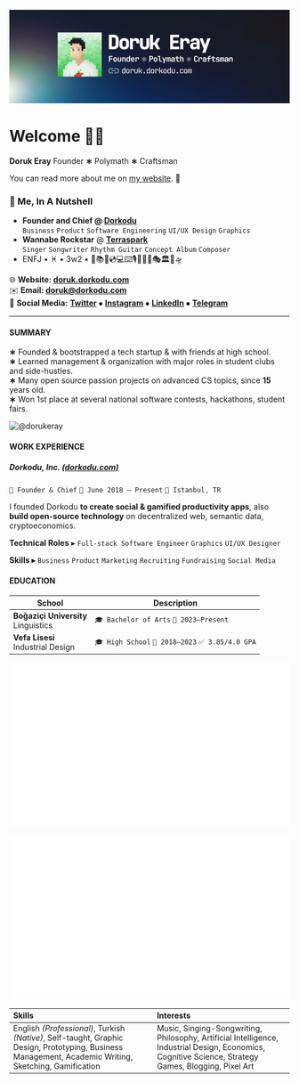 ![doruk eray’s banner](banner.png)

# Welcome 👋🏻

**Doruk Eray**
Founder **∗** Polymath **∗** Craftsman

You can read more about me on [my website](https://doruk.dorkodu.com). 🤩

### 🌰 Me, In A Nutshell

- **Founder and Chief @ [Dorkodu](https://dorkodu.com)** <br>
  `Business` `Product` `Software Engineering` `UI/UX Design` `Graphics`
- **Wannabe Rockstar** @ [**Terraspark**](https://instagram.com/theterraspark) <br>
  `Singer` `Songwriter` `Rhythm Guitar` `Concept Album` `Composer` 
- ENFJ • ♓ • 3w2 • 🤩📚💸💿💻⌨️🎙🎸🎶🎨🎭🏛🗽🛸

🌐 **Website: [doruk.dorkodu.com](https://doruk.dorkodu.com)**  <br>
✉️ **Email: [doruk@dorkodu.com ](mailto:doruk@dorkodu.com)** <br>
👥 **Social Media:** **[Twitter](https://twitter.com/d0rukeray)**  ⦁ [**Instagram**](https://instagram.com/d0rukeray) ⦁ [**LinkedIn**](https://linkedin.com/in/dorukeray) ⦁ [**Telegram** ](https://t.me/dorukeray) <br>

<hr/>

#### SUMMARY

**∗** Founded & bootstrapped a tech startup & with friends at high school.<br>
**∗** Learned management & organization with major roles in student clubs and side-hustles.<br>
**∗** Many open source passion projects on advanced CS topics, since **15** years old.<br>
**∗** Won 1st place at several national software contests, hackathons, student fairs.<br>

<img src="https://ghchart.rshah.org/50bb50/dorukeray" alt="@dorukeray">

#### WORK EXPERIENCE

##### **Dorkodu, Inc.** [(dorkodu.com)](https://dorkodu.com/)

`💼 Founder & Chief` `📅 June 2018 – Present` `📍 Istanbul, TR`

I founded Dorkodu **to create social & gamified productivity apps**, also **build open-source technology** on decentralized web, semantic data, cryptoeconomics.

**Technical Roles**  ▸  `Full-stack Software Engineer` `Graphics` `UI/UX Designer` <br>

**Skills  ▸**  `Business` `Product` `Marketing` `Recruiting` `Fundraising` `Social Media` <br>

#### **EDUCATION**

| School                                   | Description                                    |
| ---------------------------------------- | ---------------------------------------------- |
| **Boğaziçi University**<br />Linguistics | `🎓 Bachelor of Arts` `📅 2023–Present`          |
| **Vefa Lisesi**<br />Industrial Design   | `🎓 High School` `📅 2018–2023` `✅ 3.85/4.0 GPA` |

![Portfolio Overview](https://raw.githubusercontent.com/dorukeray/github-stats/master/generated/overview.svg#gh-light-mode-only)

![Language Overview](https://raw.githubusercontent.com/dorukeray/github-stats/master/generated/languages.svg#gh-light-mode-only)


| Skills                                                       | Interests                                                    |
| :----------------------------------------------------------- | :----------------------------------------------------------- |
| English *(Professional)*, Turkish *(Native)*, Self-taught, Graphic Design, Prototyping, Business Management, Academic Writing, Sketching, Gamification | Music, Singing-Songwriting, Philosophy, Artificial Intelligence, Industrial Design, Economics, Cognitive Science, Strategy Games, Blogging, Pixel Art |
